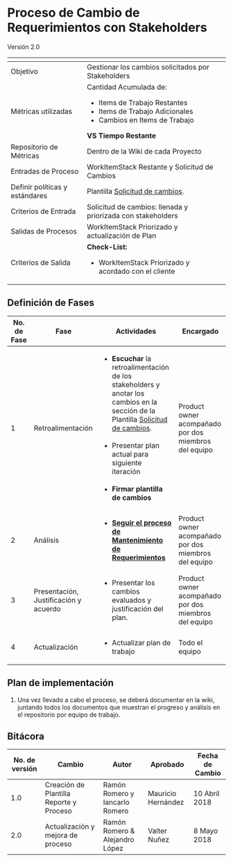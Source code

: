 
# Proceso de Cambio de Requerimientos con Stakeholders
Versión 2.0


[]() | []()
--|--
Objetivo | Gestionar los cambios solicitados por Stakeholders
Métricas utilizadas | Cantidad Acumulada de: <ul><li>Items de Trabajo Restantes</li><li>Items de Trabajo Adicionales</li><li>Cambios en Items de Trabajo </li> </ul>  **VS Tiempo Restante**
Repositorio de Métricas | Dentro de la Wiki de cada Proyecto
Entradas de Proceso | WorkItemStack Restante y Solicitud de Cambios
Definir políticas y estándares | Plantilla [Solicitud de cambios](https://docs.google.com/document/d/1j3td5814vCit3xAevWkEfNsnc0HTWgKXK-dcA1irmew/edit?usp=sharing).
Criterios de Entrada | Solicitud de cambios: llenada y priorizada con stakeholders
Salidas de Procesos | WorkItemStack Priorizado y actualización de Plan
Criterios de Salida | **Check-List:** <ul><li>WorkItemStack Priorizado y acordado con el cliente </li></ul>




## Definición de Fases
No. de Fase | Fase | Actividades | Encargado
------------|------|-------------|-----------
1 | Retroalimentación | <ul><li> **Escuchar** la retroalimentación de los stakeholders y anotar los cambios en la sección de la Plantilla [Solicitud de cambios](https://docs.google.com/document/d/1j3td5814vCit3xAevWkEfNsnc0HTWgKXK-dcA1irmew/edit?usp=sharing).</li><br><li>Presentar plan actual para siguiente iteración</li><br><li>**Firmar plantilla de cambios** </li></ul>| Product owner acompañado por dos miembros del equipo
2 | Análisis| <ul><li>**[Seguir el proceso de Mantenimiento de Requerimientos](https://github.com/CaveLabs-1/Wiki/blob/master/Requerimientos/Procesos/Mantenimiento%20de%20Requerimientos.md)**</li></ul>| Product owner acompañado por dos miembros del equipo
3 |  Presentación, Justificación y acuerdo |  <ul><li>Presentar los cambios evaluados y justificación del plan.</li></ul> | Product owner acompañado por dos miembros del equipo
4 |  Actualización |  <ul><li>Actualizar plan de trabajo</li></ul> | Todo el equipo

## Plan de implementación
1. Una vez llevado a cabo el proceso, se deberá documentar en la wiki, juntando todos los documentos que muestran el progreso y análisis en el repositorio por equipo de trabajo.

## Bitácora
No. de versión | Cambio | Autor | Aprobado | Fecha de Cambio
---------------|--------|-------|----------|-----------------
1.0 | Creación de Plantilla Reporte y Proceso |Ramón Romero y Iancarlo Romero | Mauricio Hernández | 10 Abril 2018
2.0 | Actualización y mejora de  proceso | Ramón Romero & Alejandro López | Valter Nuñez  | 8 Mayo 2018
